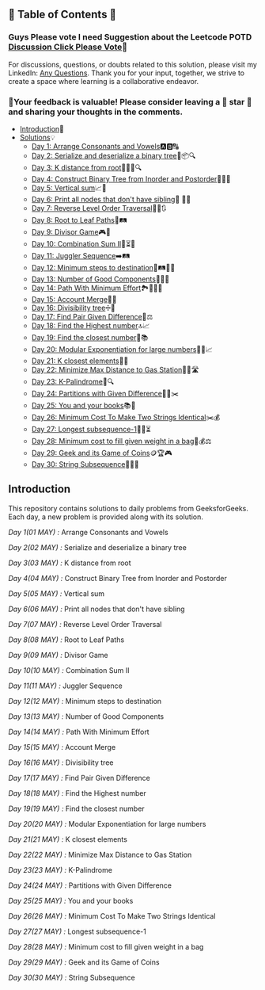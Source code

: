 ## 📜 Table of Contents 📜

### Guys Please vote I need Suggestion about the Leetcode POTD [Discussion Click Please Vote](https://github.com/Hunterdii/GeeksforGeeks-POTD/discussions/2)🙏


For discussions, questions, or doubts related to this solution, please visit my LinkedIn: [Any Questions](https://www.linkedin.com/in/het-patel-8b110525a/). Thank you for your input, together, we strive to create a space where learning is a collaborative endeavor.

### 🔮Your feedback is valuable! Please consider leaving a 🌟 star 🌟 and sharing your thoughts in the comments.
- [Introduction](https://github.com/Hunterdii/GeeksforGeeks-POTD/blob/main/README.md)📝
- [Solutions](https://github.com/Hunterdii/GeeksforGeeks-POTD/tree/main/May%202024%20GFG%20SOLUTION)💡
  - [Day 1: Arrange Consonants and Vowels](https://github.com/Hunterdii/GeeksforGeeks-POTD/blob/main/May%202024%20GFG%20SOLUTION/01(May)%20Arrange%20Consonants%20and%20Vowels.md)🅰️🅱️🔠
  - [Day 2: Serialize and deserialize a binary tree](https://github.com/Hunterdii/GeeksforGeeks-POTD/blob/main/May%202024%20GFG%20SOLUTION/02(May)%20Serialize%20and%20deserialize%20a%20binary%20tree.md)🌳📦🔍
  - [Day 3: K distance from root](https://github.com/Hunterdii/GeeksforGeeks-POTD/blob/main/May%202024%20GFG%20SOLUTION/03(May)%20K%20distance%20from%20root.md)🌳🏃‍♂️🔍
  - [Day 4: Construct Binary Tree from Inorder and Postorder](https://github.com/Hunterdii/GeeksforGeeks-POTD/blob/main/May%202024%20GFG%20SOLUTION/04(May)%20Construct%20Binary%20Tree%20from%20Inorder%20and%20Postorder.md)🧱🔢🌳
  - [Day 5: Vertical sum](https://github.com/Hunterdii/GeeksforGeeks-POTD/blob/main/May%202024%20GFG%20SOLUTION/05(May)%20Vertical%20sum.md)📈🧮
  - [Day 6: Print all nodes that don't have sibling](https://github.com/Hunterdii/GeeksforGeeks-POTD/blob/main/May%202024%20GFG%20SOLUTION/06(May)%20Print%20all%20nodes%20that%20don't%20have%20sibling.md)🌿 👥🚫
  - [Day 7: Reverse Level Order Traversal](https://github.com/Hunterdii/GeeksforGeeks-POTD/blob/main/May%202024%20GFG%20SOLUTION/07(May)%20Reverse%20Level%20Order%20Traversal.md)🕵️‍♂️🔃
  - [Day 8: Root to Leaf Paths](https://github.com/Hunterdii/GeeksforGeeks-POTD/blob/main/May%202024%20GFG%20SOLUTION/08(May)%20Root%20to%20Leaf%20Paths.md)🍃🛤️
  - [Day 9: Divisor Game](https://github.com/Hunterdii/GeeksforGeeks-POTD/blob/main/May%202024%20GFG%20SOLUTION/09(May)%20Divisor%20Game.md)🎮👾
  - [Day 10: Combination Sum II](https://github.com/Hunterdii/GeeksforGeeks-POTD/blob/main/May%202024%20GFG%20SOLUTION/10(May)%20Combination%20Sum%20II.md)🎯⏳🔢
  - [Day 11: Juggler Sequence](https://github.com/Hunterdii/GeeksforGeeks-POTD/blob/main/May%202024%20GFG%20SOLUTION/11(May)%20Juggler%20Sequence.md)➡️🛤️
  - [Day 12: Minimum steps to destination](https://github.com/Hunterdii/GeeksforGeeks-POTD/blob/main/May%202024%20GFG%20SOLUTION/12(May)%20Minimum%20steps%20to%20destination.md)🏁🛤️🚶‍♂️
  - [Day 13: Number of Good Components](https://github.com/Hunterdii/GeeksforGeeks-POTD/blob/main/May%202024%20GFG%20SOLUTION/13(May)%20Number%20of%20Good%20Components.md)🔢🌟🧩
  - [Day 14: Path With Minimum Effort](https://github.com/Hunterdii/GeeksforGeeks-POTD/blob/main/May%202024%20GFG%20SOLUTION/14(May)%20Path%20With%20Minimum%20Effort.md)🏞️🥾🧗‍♂️
  - [Day 15: Account Merge](https://github.com/Hunterdii/GeeksforGeeks-POTD/blob/main/May%202024%20GFG%20SOLUTION/15(May)%20Account%20Merge.md)📧🤝
  - [Day 16: Divisibility tree](https://github.com/Hunterdii/GeeksforGeeks-POTD/blob/main/May%202024%20GFG%20SOLUTION/16(May)%20Divisibility%20tree.md)➗🌳
  - [Day 17: Find Pair Given Difference](https://github.com/Hunterdii/GeeksforGeeks-POTD/blob/main/May%202024%20GFG%20SOLUTION/17(May)%20Find%20Pair%20Given%20Difference.md)🤝⚖️
  - [Day 18: Find the Highest number](https://github.com/Hunterdii/GeeksforGeeks-POTD/blob/main/May%202024%20GFG%20SOLUTION/18(May)%20Find%20the%20Highest%20number.md)🔝📈
  - [Day 19: Find the closest number](https://github.com/Hunterdii/GeeksforGeeks-POTD/blob/main/May%202024%20GFG%20SOLUTION/19(May)%20Find%20the%20closest%20number.md)🎯📚
  - [Day 20: Modular Exponentiation for large numbers](https://github.com/Hunterdii/GeeksforGeeks-POTD/blob/main/May%202024%20GFG%20SOLUTION/20(May)%20Modular%20Exponentiation%20for%20large%20numbers.md)🧮🔢📈
  - [Day 21: K closest elements](https://github.com/Hunterdii/GeeksforGeeks-POTD/blob/main/May%202024%20GFG%20SOLUTION/21(May)%20K%20closest%20elements.md)🎯🔢
  - [Day 22: Minimize Max Distance to Gas Station](https://github.com/Hunterdii/GeeksforGeeks-POTD/blob/main/May%202024%20GFG%20SOLUTION/22(May)%20Minimize%20Max%20Distance%20to%20Gas%20Station.md)🚗⛽🛣️
  - [Day 23: K-Palindrome](https://github.com/Hunterdii/GeeksforGeeks-POTD/blob/main/May%202024%20GFG%20SOLUTION/23(May)%20K-Palindrome.md)📏🔍
  - [Day 24: Partitions with Given Difference](https://github.com/Hunterdii/GeeksforGeeks-POTD/blob/main/May%202024%20GFG%20SOLUTION/24(May)%20Partitions%20with%20Given%20Difference.md)🔢➖✂️
  - [Day 25: You and your books](https://github.com/Hunterdii/GeeksforGeeks-POTD/blob/main/May%202024%20GFG%20SOLUTION/25(May)%20You%20and%20your%20books.md)📚📖
  - [Day 26: Minimum Cost To Make Two Strings Identical](https://github.com/Hunterdii/GeeksforGeeks-POTD/blob/main/May%202024%20GFG%20SOLUTION/26(May)%20Minimum%20Cost%20To%20Make%20Two%20Strings%20Identical.md)✂️💰
  - [Day 27: Longest subsequence-1](https://github.com/Hunterdii/GeeksforGeeks-POTD/blob/main/May%202024%20GFG%20SOLUTION/27(May)%20Longest%20subsequence-1.md)🔢🎯⏳
  - [Day 28: Minimum cost to fill given weight in a bag](https://github.com/Hunterdii/GeeksforGeeks-POTD/blob/main/May%202024%20GFG%20SOLUTION/28(May)%20Minimum%20cost%20to%20fill%20given%20weight%20in%20a%20bag.md)👜💰⚖️
  - [Day 29: Geek and its Game of Coins](https://github.com/Hunterdii/GeeksforGeeks-POTD/blob/main/May%202024%20GFG%20SOLUTION/29(May)%20Geek%20and%20its%20Game%20of%20Coins.md)🪙🏆🎮
  - [Day 30: String Subsequence](https://github.com/Hunterdii/GeeksforGeeks-POTD/blob/main/May%202024%20GFG%20SOLUTION/30(May)%20String%20Subsequence.md)🧑‍💻🔢
## Introduction

This repository contains solutions to daily problems from GeeksforGeeks. Each day, a new problem is provided along with its solution.

*Day 1(01 MAY) :* Arrange Consonants and Vowels

*Day 2(02 MAY) :* Serialize and deserialize a binary tree

*Day 3(03 MAY) :* K distance from root

*Day 4(04 MAY) :* Construct Binary Tree from Inorder and Postorder

*Day 5(05 MAY) :* Vertical sum

*Day 6(06 MAY) :* Print all nodes that don't have sibling

*Day 7(07 MAY) :* Reverse Level Order Traversal

*Day 8(08 MAY) :* Root to Leaf Paths

*Day 9(09 MAY) :* Divisor Game

*Day 10(10 MAY) :* Combination Sum II

*Day 11(11 MAY) :* Juggler Sequence

*Day 12(12 MAY) :* Minimum steps to destination

*Day 13(13 MAY) :* Number of Good Components

*Day 14(14 MAY) :* Path With Minimum Effort

*Day 15(15 MAY) :* Account Merge 

*Day 16(16 MAY) :* Divisibility tree

*Day 17(17 MAY) :* Find Pair Given Difference

*Day 18(18 MAY) :* Find the Highest number

*Day 19(19 MAY) :* Find the closest number

*Day 20(20 MAY) :* Modular Exponentiation for large numbers

*Day 21(21 MAY) :* K closest elements

*Day 22(22 MAY) :* Minimize Max Distance to Gas Station

*Day 23(23 MAY) :* K-Palindrome

*Day 24(24 MAY) :* Partitions with Given Difference

*Day 25(25 MAY) :* You and your books

*Day 26(26 MAY) :* Minimum Cost To Make Two Strings Identical

*Day 27(27 MAY) :* Longest subsequence-1

*Day 28(28 MAY) :* Minimum cost to fill given weight in a bag

*Day 29(29 MAY) :* Geek and its Game of Coins

*Day 30(30 MAY) :* String Subsequence

